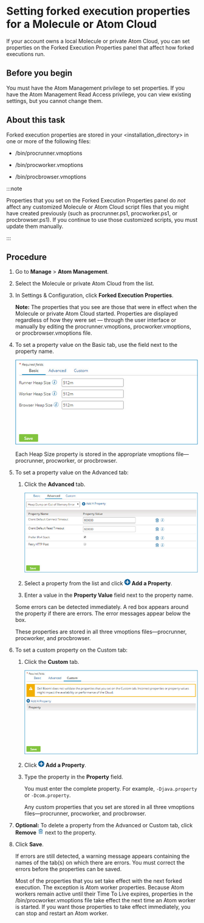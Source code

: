 # Setting forked execution properties for a Molecule or Atom Cloud 

<head>
  <meta name="guidename" content="Integration"/>
  <meta name="context" content="GUID-a100d6a2-88eb-4fab-bc4d-9772aca9dcc1"/>
</head>


If your account owns a local Molecule or private Atom Cloud, you can set properties on the Forked Execution Properties panel that affect how forked executions run.

## Before you begin

You must have the Atom Management privilege to set properties. If you have the Atom Management Read Access privilege, you can view existing settings, but you cannot change them.

## About this task

Forked execution properties are stored in your \<installation\_directory\> in one or more of the following files:

-   /bin/procrunner.vmoptions

-   /bin/procworker.vmoptions

-   /bin/procbrowser.vmoptions

:::note

Properties that you set on the Forked Execution Properties panel do *not* affect any customized Molecule or Atom Cloud script files that you might have created previously \(such as procrunner.ps1, procworker.ps1, or procbrowser.ps1\). If you continue to use those customized scripts, you must update them manually.

:::

## Procedure


1.  Go to **Manage** \> **Atom Management**.

2.  Select the Molecule or private Atom Cloud from the list.

3.  In Settings & Configuration, click **Forked Execution Properties**.

    **Note:** The properties that you see are those that were in effect when the Molecule or private Atom Cloud started. Properties are displayed regardless of how they were set — through the user interface or manually by editing the procrunner.vmoptions, procworker.vmoptions, or procbrowser.vmoptions file.

4.  To set a property value on the Basic tab, use the field next to the property name.

    ![](../Images/manage-ps-forked-properties-basic-tab_f9cea950-e31f-481b-9b66-dd2ccecccc28.jpg)

    Each Heap Size property is stored in the appropriate vmoptions file—procrunner, procworker, or procbrowser.

5.  To set a property value on the Advanced tab:

    1.  Click the **Advanced** tab.

        ![](../Images/manage-ps-forked-properties-advanced-tab_4a8de92e-c12a-4441-8140-db1033268798.jpg)

    2.  Select a property from the list and click **![](../Images/main-ic-plus-sign-white-in-blue-circle-16_98f7af60-dd5f-4037-90cd-05cc9dfc5502.jpg) Add a Property**.

    3.  Enter a value in the **Property Value** field next to the property name.

    Some errors can be detected immediately. A red box appears around the property if there are errors. The error messages appear below the box.

    These properties are stored in all three vmoptions files—procrunner, procworker, and procbrowser.

6.  To set a custom property on the Custom tab:

    1.  Click the **Custom** tab.

        ![](../Images/manage-ps-forked-properties-custom-tab_fa343a1b-916c-4d4a-89dc-a5506aaad8fb.jpg)

    2.  Click **![](../Images/main-ic-plus-sign-white-in-blue-circle-16_98f7af60-dd5f-4037-90cd-05cc9dfc5502.jpg) Add a Property**.

    3.  Type the property in the **Property** field.

        You must enter the complete property. For example, `-Djava.property` or `-Dcom.property`.

        Any custom properties that you set are stored in all three vmoptions files—procrunner, procworker, and procbrowser.

7.  **Optional:** To delete a property from the Advanced or Custom tab, click **Remove ![](../Images/main-ic-trashcan-blue-16_5dacea85-d1df-4acd-b965-58dc202cd388.jpg)** next to the property.

8.  Click **Save**.

    If errors are still detected, a warning message appears containing the names of the tab\(s\) on which there are errors. You must correct the errors before the properties can be saved.

    Most of the properties that you set take effect with the next forked execution. The exception is Atom worker properties. Because Atom workers remain active until their Time To Live expires, properties in the /bin/procworker.vmoptions file take effect the next time an Atom worker is started. If you want those properties to take effect immediately, you can stop and restart an Atom worker.